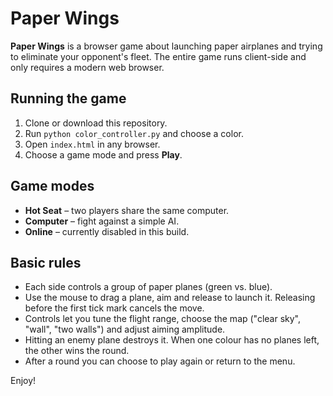 # Paper Wings

**Paper Wings** is a browser game about launching paper airplanes and trying to eliminate your opponent's fleet. The entire game runs client-side and only requires a modern web browser.

## Running the game

1. Clone or download this repository.
2. Run `python color_controller.py` and choose a color.
3. Open `index.html` in any browser.
4. Choose a game mode and press **Play**.

## Game modes

- **Hot Seat** – two players share the same computer.
- **Computer** – fight against a simple AI.
- **Online** – currently disabled in this build.

## Basic rules

- Each side controls a group of paper planes (green vs. blue).
- Use the mouse to drag a plane, aim and release to launch it. Releasing before the first tick mark cancels the move.
 - Controls let you tune the flight range, choose the map ("clear sky", "wall", "two walls") and adjust aiming amplitude.
- Hitting an enemy plane destroys it. When one colour has no planes left, the other wins the round.
- After a round you can choose to play again or return to the menu.

Enjoy!

